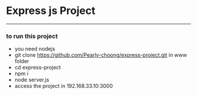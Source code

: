 # Express js Project

_____

### to run this project

* you need nodejs
* git clone https://github.com/Pearly-choong/express-project.git in www folder
* cd express-project
* npm i
* node server.js
* access the project in 192.168.33.10:3000

